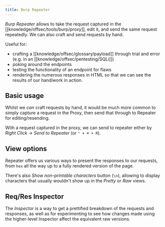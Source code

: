 ```yaml
---
title: Burp Repeater
---
```


_Burp Repeater_ allows to take the request captured in the [[knowledge/offsec/tools/burp/proxy]], edit it, and send the same request repeatedly. We can also craft and send requests by hand.

Useful for:

- crafting a [[knowledge/offsec/glossary/payload]] through trial and error (e.g. in an [[knowledge/offsec/pentesting/SQLi]])
- poking around the endpoints
- testing the functionality of an endpoint for flaws
- rendering the numerous responses in HTML so that we can see the results of our handiwork in action.

## Basic usage

Whilst we *can* craft requests by hand, it would be much more common to simply capture a request in the Proxy, then send that through to Repeater for editing/resending.

With a request captured in the proxy, we can send to repeater either by _Right Click_ -> _Send to Repeater_ (or `⌃ + ⌘ + R`).

## View options

Repeater offers us various ways to present the responses to our requests, from `hex` all the way up to a fully rendered version of the page.

There's also _Show non-printable characters_ button (`\n`), allowing to display characters that usually wouldn't show up in the _Pretty_ or _Raw_ views.

## Req/Res Inspector

The _Inspector_ is a way to get a prettified breakdown of the requests and responses, as well as for experimenting to see how changes made using the higher-level Inspector affect the equivalent raw versions.
